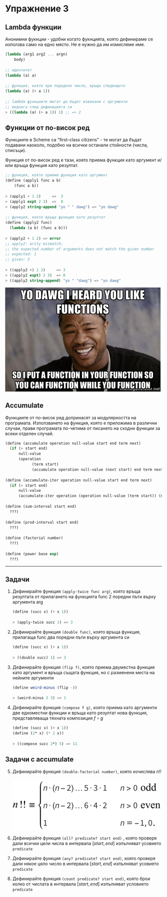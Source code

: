 # Упражнение 3

## Lambda функции

Анонимни фукнции - удобни когато фукнцията, която дефинираме се използва само на едно място. Не е нужно да им измисляме име.

```scheme
(lambda (arg1 arg2 ... argn)
    body)

;; идентитет
(lambda (a) a)

;; функция, която при подадено число, връща следващото
(lambda (a) (+ a 1))

;; lambda функциите могат да бъдат извикани с аргументи 
;; веднага след дефиницията си
> ((lambda (a) (+ a 1)) 1) ;; => 2
```
## Функции от по-висок ред

Функциите в Scheme са "first-class citizens" - те могат да бъдат подавани наоколо, подобно на всички останали стойности (числа, списъци).

Функция от по-висок ред е тази, която приема функция като аргумент и/или връща функция като резултат.

```scheme
;; функция, която приема функция като аргумент
(define (apply1 func a b)
    (func a b))

> (apply1 + 1 2)     =>  3
> (apply1 expt 2 3)  =>  8
> (apply2 string-append "yo " " dawg") => "yo dawg"

;; функция, която връща функция като резултат
(define (apply2 func)
  (lambda (a b) (func a b)))

> (apply2 + 1 2) => error
;; apply2: arity mismatch;
;; the expected number of arguments does not match the given number
;; expected: 1
;; given: 3

> ((apply2 +) 1 2)     => 3
> ((apply2 expt) 2 3)  => 8
> ((apply2 string-append) "yo " "dawg") => "yo dawg"
```

![Yo Dawg Meme](./xzibit.jpeg)

## Accumulate

Функциите от по-висок ред допринасят за модулярността на програмата. Използването на функция, която е приложима в различни случаи, прави програмата по-четима от писането на сходни функции за всеки отделен случай.

```scheme
(define (accumulate operation null-value start end term next)
  (if (> start end)
      null-value
      (operation
            (term start)
            (accumulate operation null-value (next start) end term next))))

(define (accumulate-iter operation null-value start end term next)
  (if (> start end)
      null-value
      (accumulate-iter operation (operation null-value (term start)) (next start) end term next)))

(define (sum-interval start end)
  ???)

(define (prod-interval start end)
  ???)

(define (factorial number)
  ???)

(define (power base exp)
  ???)
```

---

## Задачи

1. Дефинирайте функция `(apply-twice func arg)`, която връща резултата от прилагането на функцията func 2 поредни пъти върху аргумента arg

    ```scheme
    (define (succ x) (+ x 1)) 

    > (apply-twice succ 1) => 3
    ```

2. Дефинирайте функция `(double func)`, която връща функция, прилагаща func два поредни пъти върху аргумента си

    ```scheme
    (define (succ x) (+ x 1))

    > ((double succ) 1) => 3
    ```

3. Дефинирайте функция `(flip f)`, която приема двуместна функция като аргумент и връща същата функция, но с разменени места на нейните аргументи

    ```scheme
    (define weird-minus (flip -))

    > (weird-minus 2 3) => 1
    ```

4. Дефинирайте функция `(compose f g)`, която приема като аргументи две едноместни функции и връща като резултат нова функция, представляваща тяхната композиция $f ∘ g$

    ```scheme
    (define (succ x) (+ x 1))
    (define (2* x) (* 2 x))

    > ((compose succ 2*) 5) => 11
    ```

## Задачи с accumulate

5. Дефинирайте функция `(double-factorial number)`, която изчислява $n!!$</br>  
    ![Double Factorial](./double-factorial.svg)

6. Дефинирайте функция `(all? predicate? start end)` , която проверя дали всички цели числа в интервала $[start, end]$ изпълняват усовието `predicate`

7. Дефинирайте функция `(any? predicate? start end)`, която проверя дали някое цяло число в интервала $[start, end]$ изпълняват усовието `predicate`

8. Дефинирайте функция `(count predicate? start end)`, която брои колко от числата в интервала $[start, end]$ изпълняват условието `predicate`

